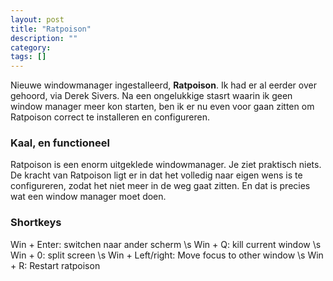 ```yaml
---
layout: post
title: "Ratpoison"
description: ""
category: 
tags: []
---
```


Nieuwe windowmanager ingestalleerd, **Ratpoison**. Ik had er al eerder over gehoord, via Derek Sivers. Na een ongelukkige stasrt waarin ik geen window manager meer kon starten, ben ik er nu even voor gaan zitten om Ratpoison correct te installeren en configureren.

### Kaal, en functioneel
Ratpoison is een enorm uitgeklede windowmanager. Je ziet praktisch niets. De kracht van Ratpoison ligt er in dat het volledig naar eigen wens is te configureren, zodat het niet meer in de weg gaat zitten. En dat is precies wat een window manager moet doen.

### Shortkeys 
Win + Enter: switchen naar ander scherm \s
Win + Q: kill current window \s
Win + 0: split screen \s
Win + Left/right: Move focus to other window \s
Win + R: Restart ratpoison
